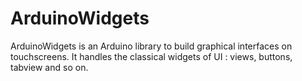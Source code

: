 # ArduinoWidgets

ArduinoWidgets is an Arduino library to build graphical interfaces on touchscreens. It handles the classical widgets of UI : views, buttons, tabview and so on.